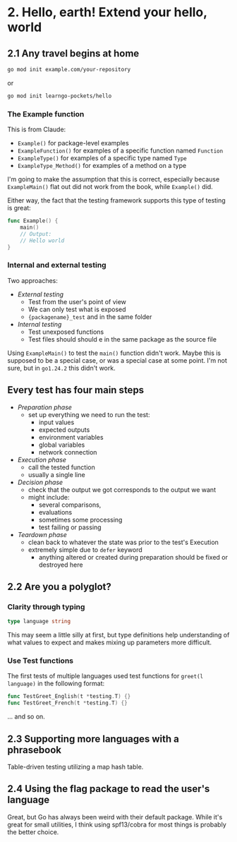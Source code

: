 # 2. Hello, earth! Extend your hello, world

## 2.1 Any travel begins at home

```bash
go mod init example.com/your-repository
```

or

```bash
go mod init learngo-pockets/hello
```

### The Example function

This is from Claude:

- `Example()` for package-level examples
- `ExampleFunction()` for examples of a specific function named `Function`
- `ExampleType()` for examples of a specific type named `Type`
- `ExampleType_Method()` for examples of a method on a type

I'm going to make the assumption that this is correct, especially because `ExampleMain()` flat out did not work from the book, while `Example()` did.

Either way, the fact that the testing framework supports this type of testing is great:

```go
func Example() {
	main()
	// Output:
	// Hello world
}
````

### Internal and external testing

Two approaches:

- *External testing*
  - Test from the user's point of view
  - We can only test what is exposed
  - `{packagename}_test` and in the same folder
- *Internal testing*
  - Test unexposed functions
  - Test files should should e in the same package as the source file

Using `ExampleMain()` to test the `main()` function didn't work. Maybe this is supposed to be a special case, or was a special case at some point. I'm not sure, but in `go1.24.2` this didn't work.

## Every test has four main steps

- *Preparation phase*
  - set up everything we need to run the test:
    - input values
    - expected outputs
    - environment variables
    - global variables
    - network connection
- *Execution phase*
  - call the tested function
  - usually a single line
- *Decision phase*
  - check that the output we got corresponds to the output we want
  - might include:
    - several comparisons,
    - evaluations
    - sometimes some processing
    - test failing or passing
- *Teardown phase*
  - clean back to whatever the state was prior to the test's Execution
  - extremely simple due to `defer` keyword
    - anything altered or created during preparation should be fixed or destroyed here

## 2.2 Are you a polyglot?

### Clarity through typing

```go
type language string
```

This may seem a little silly at first, but type definitions help understanding of what values to expect and makes mixing up parameters more difficult.

### Use Test<FunctionName> functions

The first tests of multiple languages used test functions for `greet(l language)` in the following format:

```go
func TestGreet_English(t *testing.T) {}
func TestGreet_French(t *testing.T) {}
```

... and so on.

## 2.3 Supporting more languages with a phrasebook

Table-driven testing utilizing a map hash table.

## 2.4 Using the flag package to read the user's language

Great, but Go has always been weird with their default package. While it's great for small utilities, I think using spf13/cobra for most things is probably the better choice.
